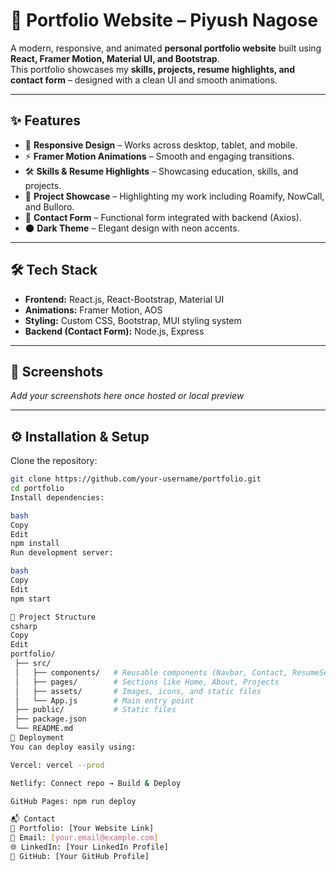 # 🚀 Portfolio Website – Piyush Nagose

A modern, responsive, and animated **personal portfolio website** built using **React, Framer Motion, Material UI, and Bootstrap**.  
This portfolio showcases my **skills, projects, resume highlights, and contact form** – designed with a clean UI and smooth animations.

---

## ✨ Features
- 🎨 **Responsive Design** – Works across desktop, tablet, and mobile.
- ⚡ **Framer Motion Animations** – Smooth and engaging transitions.
- 🛠 **Skills & Resume Highlights** – Showcasing education, skills, and projects.
- 📂 **Project Showcase** – Highlighting my work including Roamify, NowCall, and Bulloro.
- 📩 **Contact Form** – Functional form integrated with backend (Axios).
- 🌑 **Dark Theme** – Elegant design with neon accents.

---

## 🛠 Tech Stack
- **Frontend:** React.js, React-Bootstrap, Material UI
- **Animations:** Framer Motion, AOS
- **Styling:** Custom CSS, Bootstrap, MUI styling system
- **Backend (Contact Form):** Node.js, Express

---

## 📸 Screenshots
_Add your screenshots here once hosted or local preview_

---

## ⚙️ Installation & Setup

Clone the repository:
```bash
git clone https://github.com/your-username/portfolio.git
cd portfolio
Install dependencies:

bash
Copy
Edit
npm install
Run development server:

bash
Copy
Edit
npm start

📂 Project Structure
csharp
Copy
Edit
portfolio/
 ├── src/
 │   ├── components/   # Reusable components (Navbar, Contact, ResumeSection etc.)
 │   ├── pages/        # Sections like Home, About, Projects
 │   ├── assets/       # Images, icons, and static files
 │   └── App.js        # Main entry point
 ├── public/           # Static files
 ├── package.json
 └── README.md
🚀 Deployment
You can deploy easily using:

Vercel: vercel --prod

Netlify: Connect repo → Build & Deploy

GitHub Pages: npm run deploy

📬 Contact
💼 Portfolio: [Your Website Link]
📧 Email: [your.email@example.com]
🌐 LinkedIn: [Your LinkedIn Profile]
🐙 GitHub: [Your GitHub Profile]

